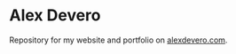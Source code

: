# Alex Devero
Repository for my website and portfolio on [alexdevero.com](http://www.alexdevero.com).

<!-- contact me via website -->

